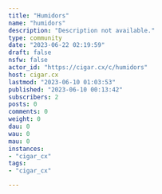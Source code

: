 ```yaml
---
title: "Humidors" 
name: "humidors"
description: "Description not available."
type: community
date: "2023-06-22 02:19:59"
draft: false
nsfw: false
actor_id: "https://cigar.cx/c/humidors"
host: cigar.cx
lastmod: "2023-06-10 01:03:53"
published: "2023-06-10 00:13:42"
subscribers: 2
posts: 0
comments: 0
weight: 0
dau: 0
wau: 0
mau: 0
instances:
- "cigar_cx"
tags: 
- "cigar_cx"

---
```

